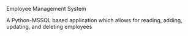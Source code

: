 Employee Management System

A Python-MSSQL based application which allows for reading, adding, updating, and deleting employees
